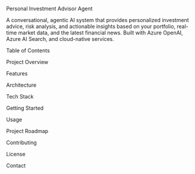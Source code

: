 Personal Investment Advisor Agent

A conversational, agentic AI system that provides personalized investment advice, risk analysis, and actionable insights based on your portfolio, real-time market data, and the latest financial news. Built with Azure OpenAI, Azure AI Search, and cloud-native services.

Table of Contents

Project Overview

Features

Architecture

Tech Stack

Getting Started

Usage

Project Roadmap

Contributing

License

Contact